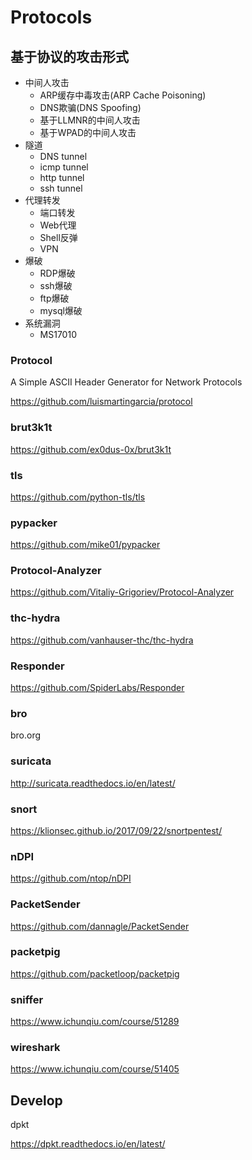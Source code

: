 # Protocols

## 基于协议的攻击形式

- 中间人攻击
    - ARP缓存中毒攻击(ARP Cache Poisoning)
    - DNS欺骗(DNS Spoofing)
    - 基于LLMNR的中间人攻击
    - 基于WPAD的中间人攻击
- 隧道
    - DNS tunnel
    - icmp tunnel
    - http tunnel
    - ssh tunnel
- 代理转发
    - 端口转发
    - Web代理
    - Shell反弹
    - VPN
- 爆破
    - RDP爆破
    - ssh爆破
    - ftp爆破
    - mysql爆破
- 系统漏洞
    - MS17010




### Protocol

A Simple ASCII Header Generator for Network Protocols

https://github.com/luismartingarcia/protocol

### brut3k1t

https://github.com/ex0dus-0x/brut3k1t

### tls

https://github.com/python-tls/tls

### pypacker

https://github.com/mike01/pypacker


### Protocol-Analyzer

https://github.com/Vitaliy-Grigoriev/Protocol-Analyzer

### thc-hydra

https://github.com/vanhauser-thc/thc-hydra

### Responder

https://github.com/SpiderLabs/Responder

### bro

bro.org

### suricata

http://suricata.readthedocs.io/en/latest/

### snort

https://klionsec.github.io/2017/09/22/snortpentest/

### nDPI

https://github.com/ntop/nDPI

### PacketSender

https://github.com/dannagle/PacketSender

### packetpig

https://github.com/packetloop/packetpig


### sniffer

https://www.ichunqiu.com/course/51289

### wireshark

https://www.ichunqiu.com/course/51405

## Develop

dpkt

https://dpkt.readthedocs.io/en/latest/
